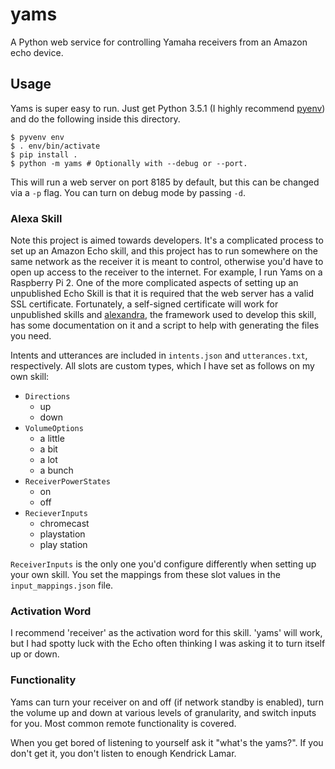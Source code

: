 # yams

A Python web service for controlling Yamaha receivers from an Amazon echo
device.

## Usage

Yams is super easy to run. Just get Python 3.5.1 (I highly recommend
[pyenv](https://github.com/yyuu/pyenv)) and do the following inside this
directory.

```shell
$ pyvenv env
$ . env/bin/activate
$ pip install .
$ python -m yams # Optionally with --debug or --port.
```

This will run a web server on port 8185 by default, but this can be
changed via a `-p` flag. You can turn on debug mode by passing `-d`.

### Alexa Skill

Note this project is aimed towards developers. It's a complicated process to
set up an Amazon Echo skill, and this project has to run somewhere on the
same network as the receiver it is meant to control, otherwise you'd have
to open up access to the receiver to the internet. For example, I run Yams
on a Raspberry Pi 2. One of the more complicated aspects of setting up an
unpublished Echo Skill is that it is required that the web server has a valid
SSL certificate. Fortunately, a self-signed certificate will work for
unpublished skills and
[alexandra](https://github.com/erik/alexandra#setting-up-a-web-server), the
framework used to develop this skill, has some documentation on it and a
script to help with generating the files you need.

Intents and utterances are included in `intents.json` and `utterances.txt`,
respectively. All slots are custom types, which I have set as follows on my
own skill:

* `Directions`
  * up
  * down
* `VolumeOptions`
  * a little
  * a bit
  * a lot
  * a bunch
* `ReceiverPowerStates`
  * on
  * off
* `RecieverInputs`
  * chromecast
  * playstation
  * play station

`ReceiverInputs` is the only one you'd configure differently when setting up
your own skill. You set the mappings from these slot values in the
`input_mappings.json` file.

### Activation Word

I recommend 'receiver' as the activation word for this skill. 'yams' will
work, but I had spotty luck with the Echo often thinking I was asking it to
turn itself up or down.

### Functionality

Yams can turn your receiver on and off (if network standby is enabled), turn
the volume up and down at various levels of granularity, and switch inputs
for you. Most common remote functionality is covered.

When you get bored of listening to yourself ask it "what's the yams?". If you
don't get it, you don't listen to enough Kendrick Lamar.
